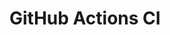 # GitHub Actions CI





















































































































































































































































































































































































































































































































































































































































































































































































































































































































































































































































































































































































































































































































































































































































































































